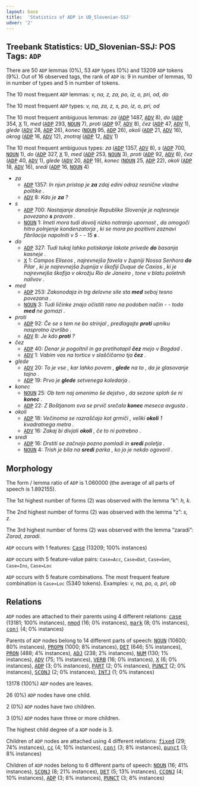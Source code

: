```yaml
---
layout: base
title:  'Statistics of ADP in UD_Slovenian-SSJ'
udver: '2'
---
```


## Treebank Statistics: UD_Slovenian-SSJ: POS Tags: `ADP`

There are 50 `ADP` lemmas (0%), 53 `ADP` types (0%) and 13209 `ADP` tokens (9%).
Out of 16 observed tags, the rank of `ADP` is: 9 in number of lemmas, 10 in number of types and 5 in number of tokens.

The 10 most frequent `ADP` lemmas: <em>v, na, z, za, po, iz, o, pri, od, do</em>

The 10 most frequent `ADP` types:  <em>v, na, za, z, s, po, iz, o, pri, od</em>

The 10 most frequent ambiguous lemmas: <em>za</em> (<tt><a href="sl_ssj-pos-ADP.html">ADP</a></tt> 1487, <tt><a href="sl_ssj-pos-ADV.html">ADV</a></tt> 8), <em>do</em> (<tt><a href="sl_ssj-pos-ADP.html">ADP</a></tt> 354, <tt><a href="sl_ssj-pos-X.html">X</a></tt> 1), <em>med</em> (<tt><a href="sl_ssj-pos-ADP.html">ADP</a></tt> 293, <tt><a href="sl_ssj-pos-NOUN.html">NOUN</a></tt> 7), <em>proti</em> (<tt><a href="sl_ssj-pos-ADP.html">ADP</a></tt> 97, <tt><a href="sl_ssj-pos-ADV.html">ADV</a></tt> 8), <em>čez</em> (<tt><a href="sl_ssj-pos-ADP.html">ADP</a></tt> 47, <tt><a href="sl_ssj-pos-ADV.html">ADV</a></tt> 1), <em>glede</em> (<tt><a href="sl_ssj-pos-ADV.html">ADV</a></tt> 28, <tt><a href="sl_ssj-pos-ADP.html">ADP</a></tt> 26), <em>konec</em> (<tt><a href="sl_ssj-pos-NOUN.html">NOUN</a></tt> 95, <tt><a href="sl_ssj-pos-ADP.html">ADP</a></tt> 26), <em>okoli</em> (<tt><a href="sl_ssj-pos-ADP.html">ADP</a></tt> 21, <tt><a href="sl_ssj-pos-ADV.html">ADV</a></tt> 16), <em>okrog</em> (<tt><a href="sl_ssj-pos-ADP.html">ADP</a></tt> 16, <tt><a href="sl_ssj-pos-ADV.html">ADV</a></tt> 12), <em>znotraj</em> (<tt><a href="sl_ssj-pos-ADP.html">ADP</a></tt> 12, <tt><a href="sl_ssj-pos-ADV.html">ADV</a></tt> 1)

The 10 most frequent ambiguous types:  <em>za</em> (<tt><a href="sl_ssj-pos-ADP.html">ADP</a></tt> 1357, <tt><a href="sl_ssj-pos-ADV.html">ADV</a></tt> 8), <em>s</em> (<tt><a href="sl_ssj-pos-ADP.html">ADP</a></tt> 700, <tt><a href="sl_ssj-pos-NOUN.html">NOUN</a></tt> 1), <em>do</em> (<tt><a href="sl_ssj-pos-ADP.html">ADP</a></tt> 327, <tt><a href="sl_ssj-pos-X.html">X</a></tt> 1), <em>med</em> (<tt><a href="sl_ssj-pos-ADP.html">ADP</a></tt> 253, <tt><a href="sl_ssj-pos-NOUN.html">NOUN</a></tt> 3), <em>proti</em> (<tt><a href="sl_ssj-pos-ADP.html">ADP</a></tt> 92, <tt><a href="sl_ssj-pos-ADV.html">ADV</a></tt> 8), <em>čez</em> (<tt><a href="sl_ssj-pos-ADP.html">ADP</a></tt> 40, <tt><a href="sl_ssj-pos-ADV.html">ADV</a></tt> 1), <em>glede</em> (<tt><a href="sl_ssj-pos-ADV.html">ADV</a></tt> 20, <tt><a href="sl_ssj-pos-ADP.html">ADP</a></tt> 19), <em>konec</em> (<tt><a href="sl_ssj-pos-NOUN.html">NOUN</a></tt> 25, <tt><a href="sl_ssj-pos-ADP.html">ADP</a></tt> 22), <em>okoli</em> (<tt><a href="sl_ssj-pos-ADP.html">ADP</a></tt> 18, <tt><a href="sl_ssj-pos-ADV.html">ADV</a></tt> 16), <em>sredi</em> (<tt><a href="sl_ssj-pos-ADP.html">ADP</a></tt> 16, <tt><a href="sl_ssj-pos-NOUN.html">NOUN</a></tt> 4)


* <em>za</em>
  * <tt><a href="sl_ssj-pos-ADP.html">ADP</a></tt> 1357: <em>In njun pristop je <b>za</b> zdaj edini odraz resnične vladne politike .</em>
  * <tt><a href="sl_ssj-pos-ADV.html">ADV</a></tt> 8: <em>Kdo je <b>za</b> ?</em>
* <em>s</em>
  * <tt><a href="sl_ssj-pos-ADP.html">ADP</a></tt> 700: <em>Nastajanje današnje Republike Slovenije je najtesneje povezano <b>s</b> pravom .</em>
  * <tt><a href="sl_ssj-pos-NOUN.html">NOUN</a></tt> 1: <em>Imeti mora tudi dovolj nizko notranjo upornost , da omogoči hitro polnjenje kondenzatorja , ki se mora po pozitivni zaznavi fibrilacije napolniti v 5 - - 15 <b>s</b> .</em>
* <em>do</em>
  * <tt><a href="sl_ssj-pos-ADP.html">ADP</a></tt> 327: <em>Tudi tukaj lahko potiskanje lakote privede <b>do</b> basanja kasneje .</em>
  * <tt><a href="sl_ssj-pos-X.html">X</a></tt> 1: <em>Campos Elíseos , najrevnejša favela v župniji Nossa Senhora <b>do</b> Pilar , ki je najrevnejša župnija v škofiji Duque de Caxios , ki je najrevnejša škofija v okrožju Rio de Janeiro , tone v blatu poletnih nalivov .</em>
* <em>med</em>
  * <tt><a href="sl_ssj-pos-ADP.html">ADP</a></tt> 253: <em>Zakonodaja in trg delovne sile sta <b>med</b> seboj tesno povezana .</em>
  * <tt><a href="sl_ssj-pos-NOUN.html">NOUN</a></tt> 3: <em>Tudi ličinke znajo očistiti rano na podoben način - - toda <b>med</b> ne gomazi .</em>
* <em>proti</em>
  * <tt><a href="sl_ssj-pos-ADP.html">ADP</a></tt> 92: <em>Če se s tem ne bo strinjal , predlagajte <b>proti</b> upniku nasprotno izvršbo .</em>
  * <tt><a href="sl_ssj-pos-ADV.html">ADV</a></tt> 8: <em>Je kdo <b>proti</b> ?</em>
* <em>čez</em>
  * <tt><a href="sl_ssj-pos-ADP.html">ADP</a></tt> 40: <em>Denar je pogoltnil in ga pretihotapil <b>čez</b> mejo v Bagdad .</em>
  * <tt><a href="sl_ssj-pos-ADV.html">ADV</a></tt> 1: <em>Vabim vas na tortice v slaščičarno tja <b>čez</b> .</em>
* <em>glede</em>
  * <tt><a href="sl_ssj-pos-ADV.html">ADV</a></tt> 20: <em>To je vse , kar lahko povem , <b>glede</b> na to , da je glasovanje tajno .</em>
  * <tt><a href="sl_ssj-pos-ADP.html">ADP</a></tt> 19: <em>Prvo je <b>glede</b> setvenega koledarja .</em>
* <em>konec</em>
  * <tt><a href="sl_ssj-pos-NOUN.html">NOUN</a></tt> 25: <em>Ob tem naj omenimo še dejstvo , da sezone sploh še ni <b>konec</b> .</em>
  * <tt><a href="sl_ssj-pos-ADP.html">ADP</a></tt> 22: <em>Z Boštjanom sva se prvič srečala <b>konec</b> meseca avgusta .</em>
* <em>okoli</em>
  * <tt><a href="sl_ssj-pos-ADP.html">ADP</a></tt> 18: <em>Večinoma se razraščajo kot grmiči , veliki <b>okoli</b> 1 kvadratnega metra .</em>
  * <tt><a href="sl_ssj-pos-ADV.html">ADV</a></tt> 16: <em>Zakaj bi divjali <b>okoli</b> , če to ni potrebno .</em>
* <em>sredi</em>
  * <tt><a href="sl_ssj-pos-ADP.html">ADP</a></tt> 16: <em>Drstiti se začnejo pozno pomladi in <b>sredi</b> poletja .</em>
  * <tt><a href="sl_ssj-pos-NOUN.html">NOUN</a></tt> 4: <em>Trish je bila na <b>sredi</b> parka , ko jo je nekdo ogovoril .</em>

## Morphology

The form / lemma ratio of `ADP` is 1.060000 (the average of all parts of speech is 1.892155).

The 1st highest number of forms (2) was observed with the lemma “k”: <em>h, k</em>.

The 2nd highest number of forms (2) was observed with the lemma “z”: <em>s, z</em>.

The 3rd highest number of forms (2) was observed with the lemma “zaradi”: <em>Zarad, zaradi</em>.

`ADP` occurs with 1 features: <tt><a href="sl_ssj-feat-Case.html">Case</a></tt> (13209; 100% instances)

`ADP` occurs with 5 feature-value pairs: `Case=Acc`, `Case=Dat`, `Case=Gen`, `Case=Ins`, `Case=Loc`

`ADP` occurs with 5 feature combinations.
The most frequent feature combination is `Case=Loc` (5340 tokens).
Examples: <em>v, na, po, o, pri, ob</em>


## Relations

`ADP` nodes are attached to their parents using 4 different relations: <tt><a href="sl_ssj-dep-case.html">case</a></tt> (13181; 100% instances), <tt><a href="sl_ssj-dep-nmod.html">nmod</a></tt> (16; 0% instances), <tt><a href="sl_ssj-dep-mark.html">mark</a></tt> (8; 0% instances), <tt><a href="sl_ssj-dep-conj.html">conj</a></tt> (4; 0% instances)

Parents of `ADP` nodes belong to 14 different parts of speech: <tt><a href="sl_ssj-pos-NOUN.html">NOUN</a></tt> (10600; 80% instances), <tt><a href="sl_ssj-pos-PROPN.html">PROPN</a></tt> (1000; 8% instances), <tt><a href="sl_ssj-pos-DET.html">DET</a></tt> (646; 5% instances), <tt><a href="sl_ssj-pos-PRON.html">PRON</a></tt> (488; 4% instances), <tt><a href="sl_ssj-pos-ADJ.html">ADJ</a></tt> (238; 2% instances), <tt><a href="sl_ssj-pos-NUM.html">NUM</a></tt> (130; 1% instances), <tt><a href="sl_ssj-pos-ADV.html">ADV</a></tt> (75; 1% instances), <tt><a href="sl_ssj-pos-VERB.html">VERB</a></tt> (16; 0% instances), <tt><a href="sl_ssj-pos-X.html">X</a></tt> (6; 0% instances), <tt><a href="sl_ssj-pos-ADP.html">ADP</a></tt> (3; 0% instances), <tt><a href="sl_ssj-pos-PART.html">PART</a></tt> (2; 0% instances), <tt><a href="sl_ssj-pos-PUNCT.html">PUNCT</a></tt> (2; 0% instances), <tt><a href="sl_ssj-pos-SCONJ.html">SCONJ</a></tt> (2; 0% instances), <tt><a href="sl_ssj-pos-INTJ.html">INTJ</a></tt> (1; 0% instances)

13178 (100%) `ADP` nodes are leaves.

26 (0%) `ADP` nodes have one child.

2 (0%) `ADP` nodes have two children.

3 (0%) `ADP` nodes have three or more children.

The highest child degree of a `ADP` node is 3.

Children of `ADP` nodes are attached using 4 different relations: <tt><a href="sl_ssj-dep-fixed.html">fixed</a></tt> (29; 74% instances), <tt><a href="sl_ssj-dep-cc.html">cc</a></tt> (4; 10% instances), <tt><a href="sl_ssj-dep-conj.html">conj</a></tt> (3; 8% instances), <tt><a href="sl_ssj-dep-punct.html">punct</a></tt> (3; 8% instances)

Children of `ADP` nodes belong to 6 different parts of speech: <tt><a href="sl_ssj-pos-NOUN.html">NOUN</a></tt> (16; 41% instances), <tt><a href="sl_ssj-pos-SCONJ.html">SCONJ</a></tt> (8; 21% instances), <tt><a href="sl_ssj-pos-DET.html">DET</a></tt> (5; 13% instances), <tt><a href="sl_ssj-pos-CCONJ.html">CCONJ</a></tt> (4; 10% instances), <tt><a href="sl_ssj-pos-ADP.html">ADP</a></tt> (3; 8% instances), <tt><a href="sl_ssj-pos-PUNCT.html">PUNCT</a></tt> (3; 8% instances)

